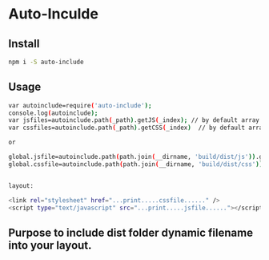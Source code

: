 # Auto-Inculde

## Install

```bash
npm i -S auto-include
```


## Usage

```bash
var autoinclude=require('auto-include');
console.log(autoinclude);
var jsfiles=autoinclude.path(_path).getJS(_index); // by default array either string (_index==0||null)
var cssfiles=autoinclude.path(_path).getCSS(_index)  // by default array either string (_index==0||null)

or

global.jsfile=autoinclude.path(path.join(__dirname, 'build/dist/js')).getJS(0);
global.cssfile=autoinclude.path(path.join(__dirname, 'build/dist/css')).getCSS(0);


layout:

<link rel="stylesheet" href="...print.....cssfile......" />
<script type="text/javascript" src="...print.....jsfile......"></script>

```

## Purpose to include dist folder dynamic filename into your layout.
